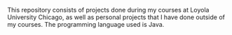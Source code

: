 This repository consists of projects done during my courses at Loyola University Chicago, as well as personal projects that I have done outside of my courses. The programming language used is Java.
